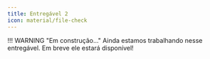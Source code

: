 ```yaml
---
title: Entregável 2
icon: material/file-check
---
```


!!! WARNING "Em construção..."
    Ainda estamos trabalhando nesse entregável. 
    Em breve ele estará disponível!